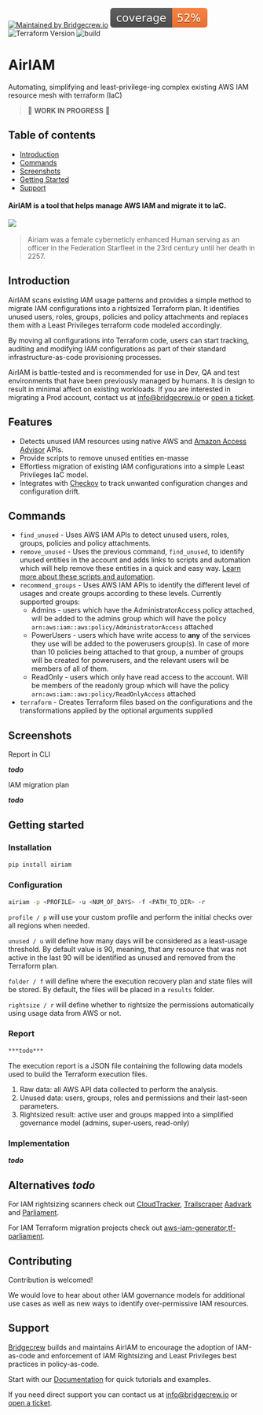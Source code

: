 [![Maintained by Bridgecrew.io](https://img.shields.io/badge/maintained%20by-bridgecrew.io-blueviolet)](https://bridgecrew.io)
[![code_coverage](https://raw.githubusercontent.com/bridgecrewio/AirIAM/master/coverage.svg?sanitize=true)](https://github.com/bridgecrewio/AirIAM/actions?query=workflow%3Abuild-and-test)
![Terraform Version](https://img.shields.io/badge/tf-%3E%3D0.12.0-blue.svg)
![build](https://github.com/bridgecrewio/AirIAM/workflows/build-and-test/badge.svg)

# AirIAM
Automating, simplifying and least-privilege-ing complex existing AWS IAM resource mesh with terraform (IaC) 
> :construction: **WORK IN PROGRESS** :construction:

## **Table of contents**
- [Introduction](#introduction)
- [Commands](#commands)
- [Screenshots](#screenshots)
- [Getting Started](#getting-started)
- [Support](#support)


#### AirIAM is a tool that helps manage AWS IAM and migrate it to IaC.

<img src="https://www.syfy.com/sites/syfy/files/styles/2280x1280/public/2019/03/airiam_star_trek_disco1_header.jpg" width="400" />
<br/>

> Airiam was a female cyberneticly enhanced Human serving as an officer in the Federation Starfleet in the 23rd century 
> until her death in 2257.

## Introduction
AirIAM scans existing IAM usage patterns and provides a simple method to migrate IAM configurations into a rightsized 
Terraform plan. It identifies unused users, roles, groups, policies and policy attachments and replaces them with a 
Least Privileges terraform code modeled accordingly.

By moving all configurations into Terraform code, users can start tracking, auditing and modifying IAM configurations 
as part of their standard infrastructure-as-code provisioning processes.

AirIAM is battle-tested and is recommended for use in Dev, QA and test environments that have been previously managed 
by humans. It is design to result in minimal affect on existing workloads. If you are interested in migrating a Prod 
account, contact us at info@bridgecrew.io or [open a ticket](https://bridgecrew.zendesk.com/hc/en-us/requests/new).

## Features

- Detects unused IAM resources using native AWS and [Amazon Access Advisor](https://aws.amazon.com/blogs/security/identify-unused-iam-roles-remove-confidently-last-used-timestamp/) APIs.
- Provide scripts to remove unused entities en-masse
- Effortless migration of existing IAM configurations into a simple Least Privileges IaC model. 
- Integrates with [Checkov](https://checkov.io) to track unwanted configuration changes and configuration drift.


## Commands
- `find_unused` - Uses AWS IAM APIs to detect unused users, roles, groups, policies and policy attachments.
- `remove_unused` - Uses the previous command, `find_unused`, to identify unused entities in the account
and adds links to scripts and automation which will help remove these entities in a quick and easy way. [Learn more 
about these scripts and automation](RecommendedAutomations.md).
- `recommend_groups` - Uses AWS IAM APIs to identify the different level of usages and create groups according to these
levels. Currently supported groups:
    - Admins - users which have the AdministratorAccess policy attached, will be added to the admins group which will 
    have the policy `arn:aws:iam::aws:policy/AdministratorAccess` attached
    - PowerUsers - users which have write access to **any** of the services they use will be added to the powerusers 
    group(s). In case of more than 10 policies being attached to that group, a number of groups will be created for 
    powerusers, and the relevant users will be members of all of them.
    - ReadOnly - users which only have read access to the account. Will be members of the readonly group which will have 
    the policy `arn:aws:iam::aws:policy/ReadOnlyAccess` attached 
- `terraform` - Creates Terraform files based on the configurations and the transformations applied by the optional
arguments supplied

## Screenshots

Report in CLI

***todo***

IAM migration plan

***todo***

## Getting started

### Installation

```sh
pip install airiam 
```

### Configuration

```sh
airiam -p <PROFILE> -u <NUM_OF_DAYS> -f <PATH_TO_DIR> -r
```

`profile / p` will use your custom profile and perform the initial checks over all regions when needed.

`unused / u` will define how many days will be considered as a least-usage threshold. By default value is 90, meaning, that any resource that was not active in the last 90 will be identified as unused and removed from the Terraform plan.

`folder / f` will define where the execution recovery plan and state files will be stored. By default, the files will be placed in a `results` folder.

`rightsize / r` will define whether to rightsize the permissions automatically using usage data from AWS or not.

### Report

```sh
***todo***
```

The execution report is a JSON file containing the following data models used to build the Terraform execution files.

1. Raw data: all AWS API data collected to perform the analysis. 
2. Unused data: users, groups, roles and permissions and their last-seen parameters.
3. Rightsized result: active user and groups mapped into a simplified governance model (admins, super-users, read-only)

### Implementation

***todo***

## Alternatives ***todo***

For IAM rightsizing scanners check out [CloudTracker](https://github.com/duo-labs/cloudtracker), [Trailscraper](https://github.com/flosell/trailscraper/) [Aadvark](https://github.com/Netflix-Skunkworks/aardvark) and [Parliament](https://github.com/duo-labs/parliament).

For IAM Terraform migration projects check out [aws-iam-generator](https://github.com/awslabs/aws-iam-generator),[tf-parliament](https://github.com/rdkls/tf-parliament). 

## Contributing

Contribution is welcomed!

We would love to hear about other IAM governance models for additional use cases as well as new ways to identify over-permissive IAM resources. 

## Support

[Bridgecrew](https://bridgecrew.io) builds and maintains AirIAM to encourage the adoption of IAM-as-code and enforcement of IAM Rightsizing and Least Privileges best practices in policy-as-code. 

Start with our [Documentation](https://bridgecrewio.github.io/airiam/) for quick tutorials and examples.

If you need direct support you can contact us at info@bridgecrew.io or [open a ticket](https://bridgecrew.zendesk.com/hc/en-us/requests/new).
 
